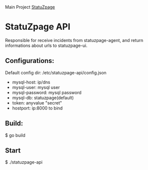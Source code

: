 Main Project [StatuZpage](https://github.com/nopp/statuzpage)

# StatuZpage API

Responsible for receive incidents from statuzpage-agent, and return informations about urls to statuzpage-ui.

## Configurations:

Default config dir: /etc/statuzpage-api/config.json
* mysql-host: ip/dns
* mysql-user: mysql user
* mysql-password: mysql password
* mysql-db: statuzpage(default)
* token: anyvalue "secret"
* hostport: ip:8000 to bind

## Build:
$ go build

## Start
$ ./statuzpage-api
